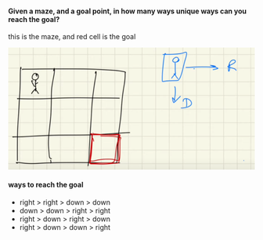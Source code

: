 <h4> Given a maze, and a goal point, in how many ways unique ways can you reach the goal?</h4>

this is the maze, and red cell is the goal

![Alt text](image-1.png)

<h4> ways to reach the goal </h4>

- right > right > down > down
- down > down > right > right
- right > down > right > down
- right > down > down > right